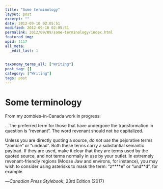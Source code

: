 ```yaml
---
title: "Some terminology"
layout: post
excerpt: ""
date: 2012-09-10 02:05:51
modified: 2012-09-10 02:05:51
permalink: 2012/09/09/some-terminology/index.html
featured_img: 
wpid: 1117
all_meta: 
  _edit_last: 1
  
  
taxonomy_terms_all: ["Writing"]
post_tag: []
category: ["Writing"]
tags: post
---
```


# Some terminology

From my zombies-in-Canada work in progress:

…The preferred term for those that have undergone the transformation in question is “revenant”. The word revenant should not be capitalized.

Unless you are directly quoting a source, *do not use* the pejorative terms “zombie” or “undead”. Both these terms carry a substantial semantic payload. If they are used, make it clear that they are terms used by the quoted source, and not terms normally in use by your outlet. In extremely revenant-friendly regions (Moose Jaw and environs, for instance), you may wish to consider using asterisks to mask the term: “z\*\*\*\*e” or “und\*\*d”, for example.

—*Canadian Press Stylebook*, 23rd Edition (2017)